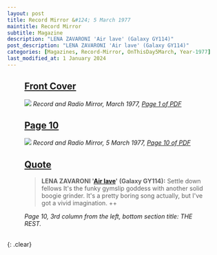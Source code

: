 ```yaml
---
layout: post
title: Record Mirror &#124; 5 March 1977
maintitle: Record Mirror
subtitle: Magazine
description: "LENA ZAVARONI 'Air lave' (Galaxy GY114)"
post_description: "LENA ZAVARONI 'Air lave' (Galaxy GY114)"
categories: [Magazines, Record-Mirror, OnThisDay5March, Year-1977]
last_modified_at: 1 January 2024
---
```


<figure class="fig1">
<h2 id="infobox1"><a href="#infobox1">Front Cover</a></h2>
<a href="/assets/images/magazines/1977-03-05-01-radio-mirror.png"><img src="/assets/images/magazines/1977-03-05-01-radio-mirror.png" class="full-width zoom-in" /></a>
<cite class="whitespace">Record and Radio Mirror, March 1977,
<a class="external-link" href="https://worldradiohistory.com/UK/Record-Mirror/70s/77/Record-Mirror-1977-03-05.pdf">Page 1 of PDF</a></cite>
</figure>

<figure class="fig2">
<h2 id="infobox2"><a href="#infobox2">Page 10</a></h2>
<a href="/assets/images/magazines/1977-03-05-10-radio-mirror.png"><img src="/assets/images/magazines/1977-03-05-10-radio-mirror.png" class="full-width zoom-in" /></a>
<cite class="whitespace">Record and Radio Mirror, 5 March 1977,
<a class="external-link" href="https://worldradiohistory.com/UK/Record-Mirror/70s/77/Record-Mirror-1977-03-05.pdf#page=10">Page 10 of PDF</a></cite>
</figure>

<figure class="fig3">
<h2 id="infobox3"><a href="#infobox3">Quote</a></h2>
<blockquote>
<p><strong>LENA ZAVARONI '<a href="/discography/singles/1977-02-18-air-love">Air lave</a>' (Galaxy GY114):</strong> Settle down fellows It's the funky gymslip goddess with another solid boogie grinder. It's a pretty boring song actually, but I've got a vivid imagination. ++</p>
</blockquote>
<cite>Page 10, 3rd column from the left, bottom section title: THE REST.</cite>
</figure>

<br />{: .clear}

